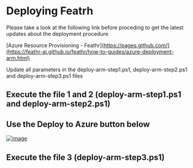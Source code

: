 # Deploying Featrh

Please take a look at the following link before proceding to get the latest updates about the deployment procedure

[Azure Resource Provisioning - Feathr](https://pages.github.com/](https://feathr-ai.github.io/feathr/how-to-guides/azure-deployment-arm.html)

Update all parameters in the deploy-arm-step1.ps1, deploy-arm-step2.ps1 and deploy-arm-step3.ps1 files

## Execute the file 1 and 2 (deploy-arm-step1.ps1 and deploy-arm-step2.ps1)

## Use the Deploy to Azure button below

[![image](https://user-images.githubusercontent.com/31459994/191636918-9f04526c-a2cc-4ae5-9561-fe522f1aa37d.png)](https://portal.azure.com/#create/Microsoft.Template/uri/https%3A%2F%2Fraw.githubusercontent.com%2Ffeathr-ai%2Ffeathr%2Fmain%2Fdocs%2Fhow-to-guides%2Fazure_resource_provision.json)

## Execute the file 3 (deploy-arm-step3.ps1)
